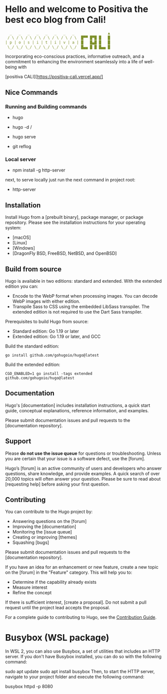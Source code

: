 # Hello and welcome to Positiva the best eco blog from Cali!

```YAML
  _   _   _   _   _   _   _   _               ▲
 / \ / \ / \ / \ / \ / \ / \ / \  █▀▀ █▀█ █   █
| p | o | s | i | t | i | v | a | █   █▄█ █   █
 \_/ \_/ \_/ \_/ \_/ \_/ \_/ \_/  █▄▄ █ █ █▄▄ █
```

Incorporating eco-conscious practices, informative outreach, and a commitment to enhancing the environment seamlessly into a life of well-being with

[positiva CALI][https://positiva-cali.vercel.app/]

## Nice Commands

### Running and Building commands

- hugo

- hugo -d /

- hugo serve

- git reflog

### Local server

- npm install -g http-server

next, to serve locally just run the next command in project root:

- http-server

## Installation

Install Hugo from a [prebuilt binary], package manager, or package repository. Please see the installation instructions for your operating system:

- [macOS]
- [Linux]
- [Windows]
- [DragonFly BSD, FreeBSD, NetBSD, and OpenBSD]

## Build from source

Hugo is available in two editions: standard and extended. With the extended edition you can:

- Encode to the WebP format when processing images. You can decode WebP images with either edition.
- Transpile Sass to CSS using the embedded LibSass transpiler. The extended edition is not required to use the Dart Sass transpiler.

Prerequisites to build Hugo from source:

- Standard edition: Go 1.19 or later
- Extended edition: Go 1.19 or later, and GCC

Build the standard edition:

```text
go install github.com/gohugoio/hugo@latest
```

Build the extended edition:

```text
CGO_ENABLED=1 go install -tags extended github.com/gohugoio/hugo@latest
```

## Documentation

Hugo's [documentation] includes installation instructions, a quick start guide, conceptual explanations, reference information, and examples.

Please submit documentation issues and pull requests to the [documentation repository].

## Support

Please **do not use the issue queue** for questions or troubleshooting. Unless you are certain that your issue is a software defect, use the [forum].

Hugo’s [forum] is an active community of users and developers who answer questions, share knowledge, and provide examples. A quick search of over 20,000 topics will often answer your question. Please be sure to read about [requesting help] before asking your first question.

## Contributing

You can contribute to the Hugo project by:

- Answering questions on the [forum]
- Improving the [documentation]
- Monitoring the [issue queue]
- Creating or improving [themes]
- Squashing [bugs]

Please submit documentation issues and pull requests to the [documentation repository].

If you have an idea for an enhancement or new feature, create a new topic on the [forum] in the "Feature" category. This will help you to:

- Determine if the capability already exists
- Measure interest
- Refine the concept

If there is sufficient interest, [create a proposal]. Do not submit a pull request until the project lead accepts the proposal.

For a complete guide to contributing to Hugo, see the [Contribution Guide](CONTRIBUTING.md).

# Busybox (WSL package)

In WSL 2, you can also use Busybox, a set of utilities that includes an HTTP server. If you don't have Busybox installed, you can do so with the following command:

sudo apt update
sudo apt install busybox
Then, to start the HTTP server, navigate to your project folder and execute the following command:

busybox httpd -p 8080
